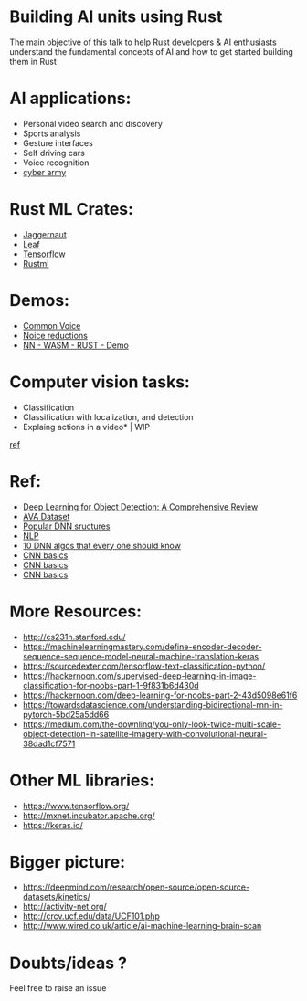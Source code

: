 # Building AI units using Rust 

The main objective of this talk to help Rust developers & AI enthusiasts understand the fundamental concepts of AI and how to get started building them in Rust 

AI applications:
=================

* Personal video search and discovery
* Sports analysis
* Gesture interfaces
* Self driving cars
* Voice recognition 
* [cyber army](http://www.wired.co.uk/article/machine-learning-cyber-attack-defence)

Rust ML Crates:
===============

* [Jaggernaut](http://jaggernaut.rs/)
* [Leaf](https://github.com/autumnai/leaf)
* [Tensorflow](https://github.com/tensorflow/rust)
* [Rustml](https://github.com/daniel-e/rustml)

Demos:
======

* [Common Voice](https://voice.mozilla.org/)
* [Noice reductions](https://people.xiph.org/~jm/demo/rnnoise/#music_player)
* [NN - WASM - RUST - Demo](https://juggernaut.rs/demo/)

Computer vision tasks:
======================

* Classification
* Classification with localization, and detection
* Explaing actions in a video* | WIP 

[ref](https://research.googleblog.com/2014/09/building-deeper-understanding-of-images.html)

Ref:
====

* [Deep Learning for Object Detection: A Comprehensive Review](https://towardsdatascience.com/deep-learning-for-object-detection-a-comprehensive-review-73930816d8d9) 
* [AVA Dataset](https://research.google.com/ava/explore.html)
* [Popular DNN sructures](https://towardsdatascience.com/an-intuitive-guide-to-deep-network-architectures-65fdc477db41)
* [NLP](https://machinelearningmastery.com/statistical-language-modeling-and-neural-language-models/)
* [10 DNN algos that every one should know](https://towardsdatascience.com/the-10-deep-learning-methods-ai-practitioners-need-to-apply-885259f402c1)
* [CNN basics](https://adeshpande3.github.io/adeshpande3.github.io/A-Beginner's-Guide-To-Understanding-Convolutional-Neural-Networks/)
* [CNN basics](https://blog.floydhub.com/my-first-weekend-of-deep-learning/)
* [CNN basics](https://blog.floydhub.com/coding-the-history-of-deep-learning/)

More Resources:
===============

* http://cs231n.stanford.edu/
* https://machinelearningmastery.com/define-encoder-decoder-sequence-sequence-model-neural-machine-translation-keras
* https://sourcedexter.com/tensorflow-text-classification-python/
* https://hackernoon.com/supervised-deep-learning-in-image-classification-for-noobs-part-1-9f831b6d430d
* https://hackernoon.com/deep-learning-for-noobs-part-2-43d5098e61f6
* https://towardsdatascience.com/understanding-bidirectional-rnn-in-pytorch-5bd25a5dd66
* https://medium.com/the-downlinq/you-only-look-twice-multi-scale-object-detection-in-satellite-imagery-with-convolutional-neural-38dad1cf7571

Other ML libraries:
=================
* https://www.tensorflow.org/
* http://mxnet.incubator.apache.org/
* https://keras.io/

Bigger picture:
===============

* https://deepmind.com/research/open-source/open-source-datasets/kinetics/
* http://activity-net.org/
* http://crcv.ucf.edu/data/UCF101.php
* http://www.wired.co.uk/article/ai-machine-learning-brain-scan

Doubts/ideas ?
==============

Feel free to raise an issue